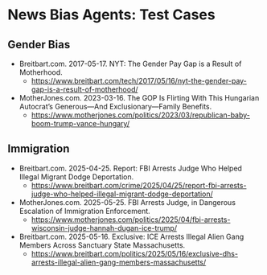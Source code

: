 # News Bias Agents: Test Cases

## Gender Bias

- Breitbart.com. 2017-05-17. NYT: The Gender Pay Gap is a Result of Motherhood.
    - https://www.breitbart.com/tech/2017/05/16/nyt-the-gender-pay-gap-is-a-result-of-motherhood/
- MotherJones.com. 2023-03-16. The GOP Is Flirting With This Hungarian Autocrat’s Generous—And Exclusionary—Family Benefits.
    - https://www.motherjones.com/politics/2023/03/republican-baby-boom-trump-vance-hungary/

## Immigration

- Breitbart.com. 2025-04-25. Report: FBI Arrests Judge Who Helped Illegal Migrant Dodge Deportation.
    - https://www.breitbart.com/crime/2025/04/25/report-fbi-arrests-judge-who-helped-illegal-migrant-dodge-deportation/
- MotherJones.com. 2025-05-25. FBI Arrests Judge, in Dangerous Escalation of Immigration Enforcement.
    - https://www.motherjones.com/politics/2025/04/fbi-arrests-wisconsin-judge-hannah-dugan-ice-trump/
- Breitbart.com. 2025-05-16. Exclusive: ICE Arrests Illegal Alien Gang Members Across Sanctuary State Massachusetts.
    - https://www.breitbart.com/politics/2025/05/16/exclusive-dhs-arrests-illegal-alien-gang-members-massachusetts/

